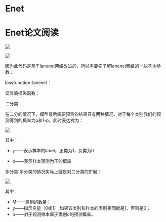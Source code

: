 # Enet

Enet论文阅读
======================================

![](https://img-blog.csdn.net/20170328161948506?watermark/2/text/aHR0cDovL2Jsb2cuY3Nkbi5uZXQvemlqaW54dXh1/font/5a6L5L2T/fontsize/400/fill/I0JBQkFCMA==/dissolve/70/gravity/SouthEast)

![](https://img-blog.csdn.net/20170328162004865?watermark/2/text/aHR0cDovL2Jsb2cuY3Nkbi5uZXQvemlqaW54dXh1/font/5a6L5L2T/fontsize/400/fill/I0JBQkFCMA==/dissolve/70/gravity/SouthEast)


因为此代码是基于lanenet网络改进的，所以需要先了解lanenet网络的一些基本参数：

lossfunction-lanenet：

交叉熵损失函数：

二分类

在二分的情况下，模型最后需要预测的结果只有两种情况，对于每个类别我们的预测得到的概率为p和1-p。此时表达式为：

![](http://www.zhihu.com/equation?tex=L%3D-%5Bylog%5C+%5Chat+y%2B%281-y%29log%5C+%281-%5Chat+y%29%5D)

其中：

- y——表示样本的label，正类为1，负类为0

- p——表示样本预测为正的概率

多分类
多分类的情况实际上就是对二分类的扩展：

![](https://www.zhihu.com/equation?tex=%5Cbegin%7Balign%7DJ+%3D+-%5Csum_%7Bc%3D1%7D%5EMy_%7Bc%7D%5Clog%28p_%7Bc%7D%29%5Cend%7Balign%7D+%5C%5C)

其中：
- M——类别的数量；
- y——指示变量（0或1）,如果该类别和样本的类别相同就是1，否则是0；
- p——对于观测样本属于类别c的预测概率。

